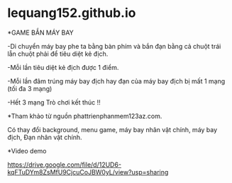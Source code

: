 # lequang152.github.io
*GAME BẮN MÁY BAY 

-Di chuyển máy bay phe ta bằng bàn phím và bắn đạn bằng cả chuột trái lẫn chuột phải để tiêu diệt kẻ địch.

-Mỗi lần tiêu diệt kẻ địch được 1 điểm.

-Mỗi lần đâm trúng máy bay địch hay đạn của máy bay địch bị mất 1 mạng (tối đa 3 mạng)

-Hết 3 mạng Trò chơi kết thúc !!

*Tham khảo từ nguồn phattrienphanmem123az.com.

Có thay đổi background, menu game, máy bay nhân vật chính, máy bay địch, Đạn nhân vật chính. 

*Video demo 

https://drive.google.com/file/d/12UD6-kqFTuDYm8ZsMfU9CjcuCoJBW0yL/view?usp=sharing
